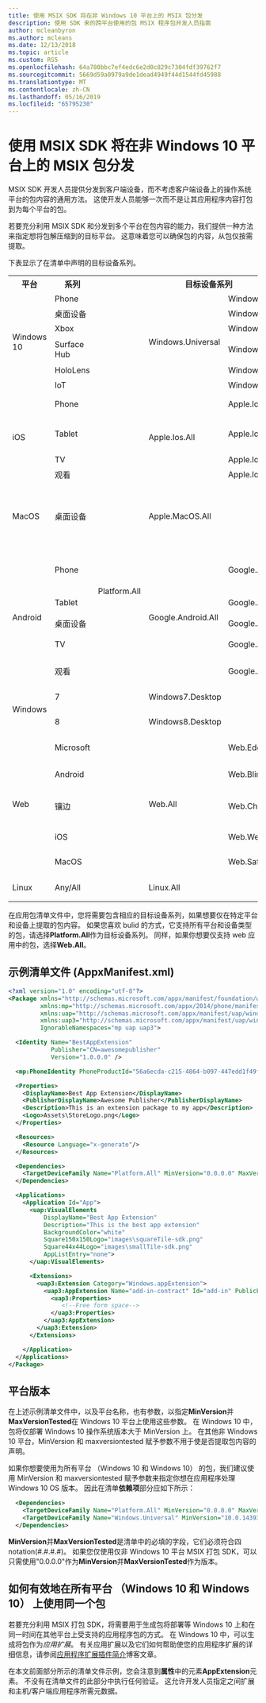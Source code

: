 ```yaml
---
title: 使用 MSIX SDK 将在非 Windows 10 平台上的 MSIX 包分发
description: 使用 SDK 来的跨平台使用的包 MSIX 程序包开发人员指南
author: mcleanbyron
ms.author: mcleans
ms.date: 12/13/2018
ms.topic: article
ms.custom: RS5
ms.openlocfilehash: 64a780bbc7ef4edc6e2d0c829c7304fdf39762f7
ms.sourcegitcommit: 5669d59a0979a9de1dead4949f44d1544fd45988
ms.translationtype: MT
ms.contentlocale: zh-CN
ms.lasthandoff: 05/16/2019
ms.locfileid: "65795230"
---
```

# <a name="use-the-msix-sdk-to-distribute-an-msix-package-on-non-windows-10-platforms"></a>使用 MSIX SDK 将在非 Windows 10 平台上的 MSIX 包分发

MSIX SDK 开发人员提供分发到客户端设备，而不考虑客户端设备上的操作系统平台的包内容的通用方法。 这使开发人员能够一次而不是让其应用程序内容打包到为每个平台的包。

若要充分利用 MSIX SDK 和分发到多个平台在包内容的能力，我们提供一种方法来指定想将包解压缩到的目标平台。 这意味着您可以确保包的内容，从包仅按需提取。

下表显示了在清单中声明的目标设备系列。

<table class="tg">
  <tr>
    <th class="tg-yw4l">平台</th>
    <th class="tg-yw4l">系列</th>
    <th class="tg-yw4l" colspan="3">目标设备系列</th>
    <th class="tg-yw4l">说明</th>
  </tr>
  <tr>
    <td class="tg-yw4l" rowspan="6">Windows 10</td>
    <td class="tg-yw4l">Phone</td>
    <td class="tg-031e" rowspan="24"><br><br><br><br><br><br><br><br><br><br><br><br><br><br><br><br><br><br><br><br><br><br>Platform.All<br><br><br><br><br><br><br><br><br><br><br><br><br><br><br><br><br><br><br><br><br><br><br><br></td>
    <td class="tg-baqh" rowspan="6">Windows.Universal</td>
    <td class="tg-yw4l">Windows.Mobile</td>
    <td class="tg-yw4l">移动设备</td>
  </tr>
  <tr>
    <td class="tg-yw4l">桌面设备</td>
    <td class="tg-yw4l">Windows.Desktop</td>
    <td class="tg-yw4l">PC</td>
  </tr>
  <tr>
    <td class="tg-yw4l">Xbox</td>
    <td class="tg-yw4l">Windows.Xbox</td>
    <td class="tg-yw4l">Xbox 控制台</td>
  </tr>
  <tr>
    <td class="tg-yw4l">Surface Hub</td>
    <td class="tg-yw4l">Windows.Team</td>
    <td class="tg-yw4l">大屏幕 Win 10 设备</td>
  </tr>
  <tr>
    <td class="tg-yw4l">HoloLens</td>
    <td class="tg-yw4l">Windows.Holographic</td>
    <td class="tg-yw4l">VR/AR 耳机</td>
  </tr>
  <tr>
    <td class="tg-yw4l">IoT</td>
    <td class="tg-yw4l">Windows.IoT</td>
    <td class="tg-yw4l">IoT 设备</td>
  </tr>
  <tr>
    <td class="tg-yw4l" rowspan="4">iOS</td>
    <td class="tg-yw4l">Phone</td>
    <td class="tg-yw4l" rowspan="4">Apple.Ios.All</td>
    <td class="tg-yw4l">Apple.Ios.Phone</td>
    <td class="tg-yw4l">iPhone, Touch</td>
  </tr>
  <tr>
    <td class="tg-yw4l">Tablet</td>
    <td class="tg-yw4l">Apple.Ios.Tablet</td>
    <td class="tg-yw4l">iPad mini，iPad，iPad Pro</td>
  </tr>
  <tr>
    <td class="tg-yw4l">TV</td>
    <td class="tg-yw4l">Apple.Ios.TV</td>
    <td class="tg-yw4l">Apple 电视</td>
  </tr>
  <tr>
    <td class="tg-yw4l">观看</td>
    <td class="tg-yw4l">Apple.Ios.Watch</td>
    <td class="tg-yw4l">iWatch</td>
  </tr>
  <tr>
    <td class="tg-yw4l">MacOS</td>
    <td class="tg-yw4l">桌面设备</td>
    <td class="tg-baqh" colspan="2">Apple.MacOS.All</td>
    <td class="tg-yw4l">MacBook Pro，MacBook 以无线方式，Mac Mini iMac</td>
  </tr>
  <tr>
    <td class="tg-yw4l" rowspan="5">Android</td>
    <td class="tg-yw4l">Phone</td>
    <td class="tg-yw4l" rowspan="5">Google.Android.All</td>
    <td class="tg-yw4l">Google.Android.Phone</td>
    <td class="tg-yw4l">面向任何风格的 Android 的移动设备</td>
  </tr>
  <tr>
    <td class="tg-yw4l">Tablet</td>
    <td class="tg-yw4l">Google.Android.Tablet</td>
    <td class="tg-yw4l">Android 平板电脑</td>
  </tr>
  <tr>
    <td class="tg-yw4l">桌面设备</td>
    <td class="tg-yw4l">Google.Android.Desktop</td>
    <td class="tg-yw4l">Chromebook</td>
  </tr>
  <tr>
    <td class="tg-yw4l">TV</td>
    <td class="tg-yw4l">Google.Android.TV</td>
    <td class="tg-yw4l">Android 大屏幕设备</td>
  </tr>
  <tr>
    <td class="tg-yw4l">观看</td>
    <td class="tg-yw4l">Google.Android.Watch</td>
    <td class="tg-yw4l">Google 齿轮设备</td>
  </tr>
  <tr>
    <td class="tg-yw4l" rowspan="2">Windows</td>
    <td class="tg-yw4l">7</td>
    <td class="tg-baqh" colspan="2">Windows7.Desktop</td>
    <td class="tg-yw4l">Windows 7 设备</td>
  </tr>
  <tr>
    <td class="tg-yw4l">8</td>
    <td class="tg-baqh" colspan="2">Windows8.Desktop</td>
    <td class="tg-yw4l">Windows 8/8.1 设备</td>
  </tr>
  <tr>
    <td class="tg-yw4l" rowspan="5">Web</td>
    <td class="tg-yw4l">Microsoft</td>
    <td class="tg-yw4l" rowspan="5">Web.All</td>
    <td class="tg-yw4l">Web.Edge.All</td>
    <td class="tg-yw4l">边缘 web 引擎应用</td>
  </tr>
  <tr>
    <td class="tg-yw4l">Android</td>
    <td class="tg-yw4l">Web.Blink.All</td>
    <td class="tg-yw4l">闪烁 web 引擎应用</td>
  </tr>
    <tr>
    <td class="tg-yw4l">镶边</td>
    <td class="tg-yw4l">Web.Chromium.All</td>
    <td class="tg-yw4l">引擎的 chrome web 应用</td>
  </tr>
  <tr>
    <td class="tg-yw4l">iOS</td>
    <td class="tg-yw4l">Web.Webkit.All</td>
    <td class="tg-yw4l">Webkit web 引擎应用</td>
  </tr>
  <tr>
    <td class="tg-yw4l">MacOS</td>
    <td class="tg-yw4l">Web.Safari.All</td>
    <td class="tg-yw4l">Safari web 引擎应用</td>
  </tr>
  <tr>
    <td class="tg-yw4l">Linux</td>
    <td class="tg-yw4l">Any/All</td>
    <td class="tg-baqh" colspan="2">Linux.All</td>
    <td class="tg-yw4l">所有 Linux 发行版</td>
  </tr>
</table>

在应用包清单文件中，您将需要包含相应的目标设备系列，如果想要仅在特定平台和设备上提取的包内容。 如果您喜欢 bulid 的方式，它支持所有平台和设备类型的包，请选择**Platform.All**作为目标设备系列。 同样，如果你想要仅支持 web 应用中的包，选择**Web.All**。

## <a name="sample-manifest-file-appxmanifestxml"></a>示例清单文件 (AppxManifest.xml)

```xml
<?xml version="1.0" encoding="utf-8"?>
<Package xmlns="http://schemas.microsoft.com/appx/manifest/foundation/windows10"
         xmlns:mp="http://schemas.microsoft.com/appx/2014/phone/manifest"
         xmlns:uap="http://schemas.microsoft.com/appx/manifest/uap/windows10"
         xmlns:uap3="http://schemas.microsoft.com/appx/manifest/uap/windows10/3"
         IgnorableNamespaces="mp uap uap3">

  <Identity Name="BestAppExtension"
            Publisher="CN=awesomepublisher"
            Version="1.0.0.0" />

  <mp:PhoneIdentity PhoneProductId="56a6ecda-c215-4864-b097-447edd1f49fe" PhonePublisherId="00000000-0000-0000-0000-000000000000"/>

  <Properties>
    <DisplayName>Best App Extension</DisplayName>
    <PublisherDisplayName>Awesome Publisher</PublisherDisplayName>
    <Description>This is an extension package to my app</Description>
    <Logo>Assets\StoreLogo.png</Logo>
  </Properties>

  <Resources>
    <Resource Language="x-generate"/>
  </Resources>

  <Dependencies>
    <TargetDeviceFamily Name="Platform.All" MinVersion="0.0.0.0" MaxVersionTested="0.0.0.0"/>
  </Dependencies>

  <Applications>
    <Application Id="App">
      <uap:VisualElements
          DisplayName="Best App Extension"
          Description="This is the best app extension"
          BackgroundColor="white"
          Square150x150Logo="images\squareTile-sdk.png"
          Square44x44Logo="images\smallTile-sdk.png"
          AppListEntry="none">
      </uap:VisualElements>

      <Extensions>
        <uap3:Extension Category="Windows.appExtension">
          <uap3:AppExtension Name="add-in-contract" Id="add-in" PublicFolder="Public" DisplayName="Sample Add-in" Description="This is a sample add-in">
            <uap3:Properties>
               <!--Free form space-->
            </uap3:Properties>
          </uap3:AppExtension>
        </uap3:Extension>
      </Extensions>

    </Application>
  </Applications>
</Package>
```

## <a name="platform-version"></a>平台版本
在上述示例清单文件中，以及平台名称，也有参数，以指定**MinVersion**并**MaxVersionTested**在 Windows 10 平台上使用这些参数。 在 Windows 10 中，包将仅部署 Windows 10 操作系统版本大于 MinVersion 上。 在其他非 Windows 10 平台，MinVersion 和 maxversiontested 赋予参数不用于使是否提取包内容的声明。

如果你想要使用为所有平台 （Windows 10 和 Windows 10） 的包，我们建议使用 MinVersion 和 maxversiontested 赋予参数来指定你想在应用程序处理 Windows 10 OS 版本。 因此在清单**依赖项**部分应如下所示：
```xml
  <Dependencies>
    <TargetDeviceFamily Name="Platform.All" MinVersion="0.0.0.0" MaxVersionTested="0.0.0.0"/>
    <TargetDeviceFamily Name="Windows.Universal" MinVersion="10.0.14393.0" MaxVersionTested="10.0.16294.0"/>
  </Dependencies>
```

**MinVersion**并**MaxVersionTested**是清单中的必填的字段，它们必须符合四 notation(#.#.#.#)。 如果您仅使用仅非 Windows 10 平台 MSIX 打包 SDK，可以只需使用"0.0.0.0"作为**MinVersion**并**MaxVersionTested**作为版本。

## <a name="how-to-effectively-use-the-same-package-on-all-platforms-windows-10-and-non-windows-10"></a>如何有效地在所有平台 （Windows 10 和 Windows 10） 上使用同一个包

若要充分利用 MSIX 打包 SDK，将需要用于生成包将部署等 Windows 10 上和在同一时间在其他平台上受支持的应用程序包的方式。 在 Windows 10 中，可以生成将包作为*应用扩展*。 有关应用扩展以及它们如何帮助使您的应用程序扩展的详细信息，请参阅[应用程序扩展插件简介](https://blogs.msdn.microsoft.com/appinstaller/2017/05/01/introduction-to-app-extensions/)博客文章。

在本文前面部分所示的清单文件示例，您会注意到**属性**中的元素**AppExtension**元素。 不没有在清单文件的此部分中执行任何验证。 这允许开发人员指定之间扩展和主机/客户端应用程序所需元数据。
